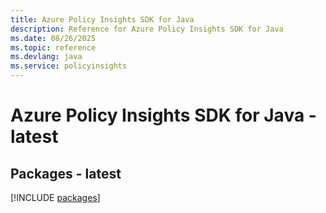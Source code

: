 ```yaml
---
title: Azure Policy Insights SDK for Java
description: Reference for Azure Policy Insights SDK for Java
ms.date: 08/26/2025
ms.topic: reference
ms.devlang: java
ms.service: policyinsights
---
```

# Azure Policy Insights SDK for Java - latest
## Packages - latest
[!INCLUDE [packages](policy-insights-index.md)]